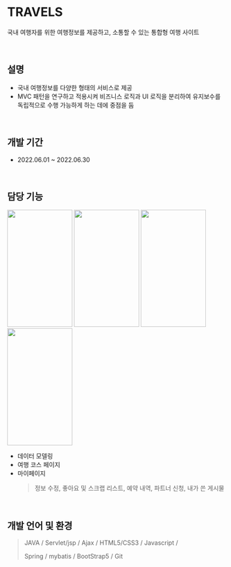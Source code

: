#  TRAVELS
국내 여행자를 위한 여행정보를 제공하고, 소통할 수 있는 통합형 여행 사이트      

<br>

## 설명
* 국내 여행정보를 다양한 형태의 서비스로 제공
* MVC 패턴을 연구하고 적용시켜 비즈니스 로직과 UI 로직을 분리하여 유지보수를 독립적으로        수행 가능하게 하는 데에 중점을 둠

<br>

## 개발 기간
* 2022.06.01 ~ 2022.06.30 

<br>

## 담당 기능

<img src="https://user-images.githubusercontent.com/64256411/183465218-6465c5dd-4d64-4d00-b762-0c5fc340f449.png" width="150" height="270">   <img src="https://user-images.githubusercontent.com/64256411/183466029-9a6f36be-dc83-493a-b0f3-21c42014721e.png" width="150" height="270">   <img src="https://user-images.githubusercontent.com/64256411/183466251-f8a32a06-44f3-4764-b048-597cc230c04e.png" width="150" height="270">   <img src="https://user-images.githubusercontent.com/64256411/183467496-7e4aec38-2a0d-4b84-8c52-5bfa2b28290e.png" width="150" height="270"> 

* 데이터 모델링
* 여행 코스 페이지
* 마이페이지 
  >정보 수정, 좋아요 및 스크랩 리스트, 예약 내역, 파트너 신청, 내가 쓴 게시물

<br>

## 개발 언어 및 환경 
  > JAVA / Servlet/jsp /  Ajax /  HTML5/CSS3 /  Javascript / 
  > 
  > Spring /  mybatis /  BootStrap5 /  Git


<br>
